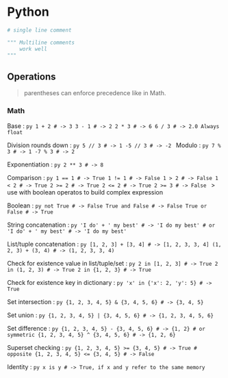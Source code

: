 # Python

```py
# single line comment

""" Multiline comments
    work well
"""
```

## Operations

> parentheses can enforce precedence like in Math.

### Math

Base
:   ```py
    1 + 2 # -> 3
    3 - 1 # -> 2
    2 * 3 # -> 6
    6 / 3 # -> 2.0 Always float
    ```

Division rounds down
:   ```py
    5 // 3 # -> 1
    -5 // 3 # -> -2
    ```
Modulo
:   ```py
    7 % 3 # -> 1
    -7 % 3 # -> 2
    ```

Exponentiation
:   ```py
    2 ** 3 # -> 8
    ```

Comparison
:   ```py
    1 == 1 # -> True
    1 != 1 # -> False
    1 > 2 # -> False
    1 < 2 # -> True
    2 >= 2 # -> True
    2 <= 2 # -> True
    2 >= 3 # -> False
    ```
    > use with boolean operatos to build complex expression

Boolean
:   ```py
    not True # -> False
    True and False # -> False
    True or False # -> True
    ```

String concatenation
:   ```py
    'I do' + ' my best' # -> 'I do my best'
    # or
    'I do' + ' my best' # -> 'I do my best'
    ```

List/tuple concatenation
:   ```py
    [1, 2, 3] + [3, 4] # -> [1, 2, 3, 3, 4]
    (1, 2, 3) + (3, 4) # -> (1, 2, 3, 3, 4)
    ```

Check for existence value in list/tuple/set
:   ```py
    2 in [1, 2, 3] # -> True
    2 in (1, 2, 3) # -> True
    2 in {1, 2, 3} # -> True
    ```

Check for existence key in dictionary
:   ```py
    'x' in {'x': 2, 'y': 5} # -> True
    ```

Set intersection
:   ```py
    {1, 2, 3, 4, 5} & {3, 4, 5, 6} # -> {3, 4, 5}
    ```

Set union
:   ```py
    {1, 2, 3, 4, 5} | {3, 4, 5, 6} # -> {1, 2, 3, 4, 5, 6}
    ```

Set difference
:   ```py
    {1, 2, 3, 4, 5} - {3, 4, 5, 6} # -> {1, 2}
    # or symmetric
    {1, 2, 3, 4, 5} ^ {3, 4, 5, 6} # -> {1, 2, 6}
    ```

Superset checking
:   ```py
    {1, 2, 3, 4, 5} >= {3, 4, 5} # -> True
    # opposite
    {1, 2, 3, 4, 5} <= {3, 4, 5} # -> False
    ```

Identity
:   ```py
    x is y # -> True, if x and y refer to the same memory
    ```



